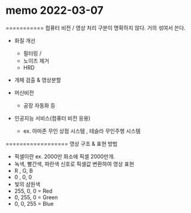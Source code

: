# memo 2022-03-07
===========
컴퓨터 비전 / 영상 처리 구분이 명확하지 않다. 
거의 섞여서 쓴다. 

- 화질 개선 
    - 필터링 /
    - 노이즈 제거 
    - HRD
- 개체 검출 & 영상분할
- 머신비전 
    - 공장 자동화 등 

- 인공지능 서비스(컴퓨터 비전 응용)
    - ex. 아마존 무인 상점 시스템 , 테슬라 무인주행 시스템 

==================
영상 구조 & 표현 방법 
- 픽셀이란 ex. 2000만 화소에 픽셀 2000만개. 
- 녹색, 빨간색, 파란색 신호로 픽셀값 변환하여 영상 표현 
-  R , G, B 
-  0 , 0, 0 
- 빛의 삼원색
- 255, 0, 0 = Red
- 0, 255, 0 = Green
- 0, 0, 255 = Blue



